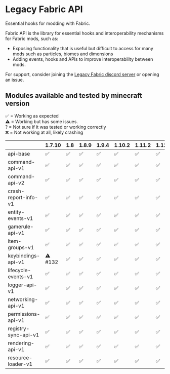 # Legacy Fabric API

Essential hooks for modding with Fabric.

Fabric API is the library for essential hooks and interoperability mechanisms for Fabric mods, such as:
- Exposing functionality that is useful but difficult to access for many mods such as particles, biomes and dimensions
- Adding events, hooks and APIs to improve interoperability between mods.

For support, consider joining the [Legacy Fabric discord server](https://legacyfabric.net/discord) or opening an issue.

## Modules available and tested by minecraft version

✅ = Working as expected\
⚠ = Working but has some issues.\
? = Not sure if it was tested or working correctly\
❌ = Not working at all, likely crashing

|                      | 1.7.10 | 1.8 | 1.8.9 | 1.9.4 | 1.10.2 | 1.11.2 | 1.12.2 | 1.13.2 |
|----------------------|--------|-----|-------|-------|--------|--------|--------|--------|
| api-base             | ✅      | ✅   | ✅     | ✅     | ✅      | ✅      | ✅      | ✅      |
| command-api-v1       | ✅      | ✅   | ✅     | ✅     | ✅      | ✅      | ✅      | ❌      |
| command-api-v2       | ✅      | ✅   | ✅     | ✅     | ✅      | ✅      | ✅      | ❌      |
| crash-report-info-v1 | ✅      | ✅   | ✅     | ✅     | ✅      | ✅      | ✅      | ✅      |
| entity-events-v1     | ✅      | ✅   | ✅     | ✅     | ✅      | ✅      | ✅      | ❌      |
| gamerule-api-v1      | ✅      | ✅   | ✅     | ✅     | ✅      | ✅      | ✅      | ?      |
| item-groups-v1       | ✅      | ✅   | ✅     | ✅     | ✅      | ✅      | ✅      | ❌      |
| keybindings-api-v1   | ⚠ #132 | ✅   | ✅     | ✅     | ✅      | ✅      | ✅      | ❌      |
| lifecycle-events-v1  | ✅      | ✅   | ✅     | ✅     | ✅      | ✅      | ✅      | ❌      |
| logger-api-v1        | ✅      | ✅   | ✅     | ✅     | ✅      | ✅      | ✅      | ✅      |
| networking-api-v1    | ✅      | ✅   | ✅     | ✅     | ✅      | ✅      | ✅      | ❌      |
| permissions-api-v1   | ✅      | ✅   | ✅     | ✅     | ✅      | ✅      | ✅      | ❌      |
| registry-sync-api-v1 | ✅      | ✅   | ✅     | ✅     | ✅      | ✅      | ✅      | ❌      |
| rendering-api-v1     | ✅      | ✅   | ✅     | ✅     | ✅      | ✅      | ✅      | ❌      |
| resource-loader-v1   | ✅      | ✅   | ✅     | ✅     | ✅      | ✅      | ✅      | ❌      |
